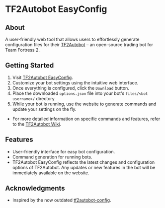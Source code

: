 # TF2Autobot EasyConfig

## About
A user-friendly web tool that allows users to effortlessly generate configuration files for their [TF2Autobot](https://github.com/TF2Autobot/tf2autobot/wiki) – an open-source trading bot for Team Fortress 2.

## Getting Started

1. Visit [TF2Autobot EasyConfig](https://tf2autobot-easy-config.vercel.app/).
2. Customize your bot settings using the intuitive web interface.
3. Once everything is configured, click the `Download` button.
4. Place the downloaded `options.json` file into your bot's `files/<bot username>/` directory
5. While your bot is running, use the website to generate commands and update your settings on the fly.

- For more detailed information on specific commands and features, refer to the [TF2Autobot Wiki](https://github.com/TF2Autobot/tf2autobot/wiki/Configure-your-options.json-file).

## Features
- User-friendly interface for easy bot configuration.
- Command generation for running bots.
- TF2Autobot EasyConfig reflects the latest changes and configuration options of TF2Autobot. Any updates or new features in the bot will be immediately available on the website.

## Acknowledgments

- Inspired by the now outdated [tf2autobot-config](https://link-to-tf2autobot-config).

 
 
